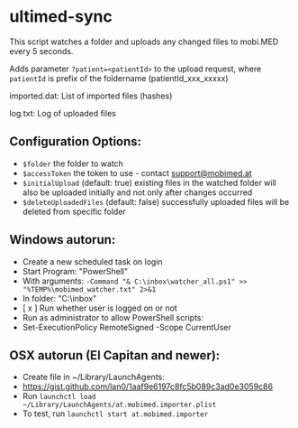 # ultimed-sync
This script watches a folder and uploads any changed files to mobi.MED every 5 seconds.

Adds parameter ```?patient=<patientId>``` to the upload request, where ```patientId``` is prefix of the foldername (patientId_xxx_xxxxx)

imported.dat: List of imported files (hashes)

log.txt: Log of uploaded files

## Configuration Options:

* ```$folder``` the folder to watch
* ```$accessToken``` the token to use - contact [support@mobimed.at](mailto:support@mobimed.at)
* ```$initialUpload``` (default: true) existing files in the watched folder will also be uploaded initially and not only after changes occurred
* ```$deleteUploadedFiles``` (default: false) successfully uploaded files will be deleted from specific folder

## Windows autorun:

* Create a new scheduled task on login
* Start Program: "PowerShell"
* With arguments: ```-Command "& C:\inbox\watcher_all.ps1" >> "%TEMP%\mobimed_watcher.txt" 2>&1```
* In folder: "C:\inbox"
* [ x ] Run whether user is logged on or not
* Run as administrator to allow PowerShell scripts:
* Set-ExecutionPolicy RemoteSigned -Scope CurrentUser

## OSX autorun (El Capitan and newer):

* Create file in ~/Library/LaunchAgents:
* https://gist.github.com/lan0/1aaf9e6197c8fc5b089c3ad0e3059c86
* Run `launchctl load ~/Library/LaunchAgents/at.mobimed.importer.plist`
* To test, run `launchctl start at.mobimed.importer`